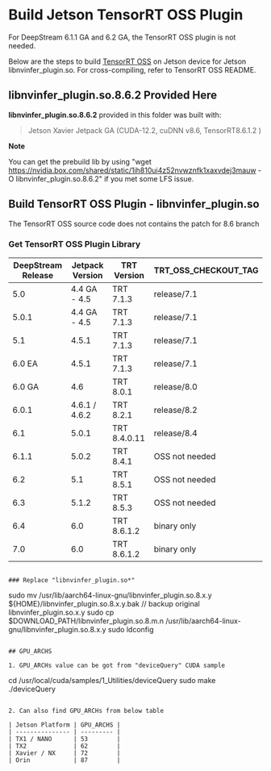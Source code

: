 # Build Jetson TensorRT OSS Plugin

For DeepStream 6.1.1 GA and 6.2 GA, the TensorRT OSS plugin is not needed.

Below are the steps to build [TensorRT OSS](https://github.com/NVIDIA/TensorRT) on Jetson device for Jetson libnvinfer_plugin.so. For cross-compiling, refer to TensorRT OSS README.

## libnvinfer_plugin.so.8.6.2 Provided Here

 **libnvinfer_plugin.so.8.6.2** provided in this folder was built with:

> Jetson Xavier
> Jetpack GA (CUDA-12.2, cuDNN v8.6, TensorRT8.6.1.2 )

**Note**

You can get the prebuild lib by using "wget https://nvidia.box.com/shared/static/1ih810ui4z52nvwznfk1xaxvdej3mauw -O libnvinfer_plugin.so.8.6.2" if you met some LFS issue.


## Build TensorRT OSS Plugin - libnvinfer_plugin.so

The TensorRT OSS source code does not contains the patch for 8.6 branch
### Get TensorRT OSS Plugin Library

| DeepStream Release  | Jetpack Version  | TRT Version     | TRT_OSS_CHECKOUT_TAG  |
| ------------------- | ---------------  | --------------- | --------------------- |
| 5.0                 | 4.4 GA  - 4.5    | TRT 7.1.3       | release/7.1           |
| 5.0.1               | 4.4 GA - 4.5     | TRT 7.1.3       | release/7.1           |
| 5.1                 | 4.5.1            | TRT 7.1.3       | release/7.1           |
| 6.0 EA              | 4.5.1            | TRT 7.1.3       | release/7.1           |
| 6.0 GA              | 4.6              | TRT 8.0.1       | release/8.0           |
| 6.0.1               | 4.6.1 / 4.6.2    | TRT 8.2.1       | release/8.2           |
| 6.1                 | 5.0.1            | TRT 8.4.0.11    | release/8.4           |
| 6.1.1               | 5.0.2            | TRT 8.4.1       | OSS not needed        |
| 6.2                 | 5.1              | TRT 8.5.1       | OSS not needed        |
| 6.3                 | 5.1.2            | TRT 8.5.3       | OSS not needed        |
| 6.4                 | 6.0              | TRT 8.6.1.2     | binary only   |
| 7.0                 | 6.0              | TRT 8.6.1.2     | binary only   |
```

### Replace "libnvinfer_plugin.so*"

```
sudo mv /usr/lib/aarch64-linux-gnu/libnvinfer_plugin.so.8.x.y ${HOME}/libnvinfer_plugin.so.8.x.y.bak   // backup original libnvinfer_plugin.so.x.y
sudo cp $DOWNLOAD_PATH/libnvinfer_plugin.so.8.m.n  /usr/lib/aarch64-linux-gnu/libnvinfer_plugin.so.8.x.y
sudo ldconfig
```

## GPU_ARCHS

1. GPU_ARCHs value can be got from "deviceQuery" CUDA sample 

```
cd /usr/local/cuda/samples/1_Utilities/deviceQuery
sudo make
./deviceQuery
```

2. Can also find GPU_ARCHs from below table

| Jetson Platform | GPU_ARCHS |
| --------------- | --------- |
| TX1 / NANO      | 53        |
| TX2             | 62        |
| Xavier / NX     | 72        |
| Orin            | 87        |

